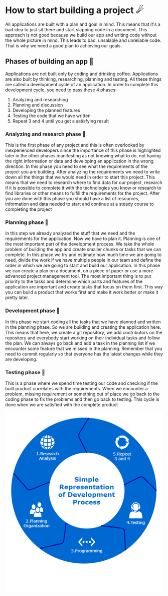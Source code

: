 # How to start building a project ☄

All applications are built with a plan and goal in mind. This means that it's a bad idea to just sit there and start slapping code in a document. This approach is not good because we build our app and writing code without the whole picture in mind. This leads to bad, unsalable and unreliable code. That is why we need a good plan to achieving our goals.

## Phases of building an app 🌟

Applications are not built only by coding and drinking coffee. Applications are also built by thinking, researching, planning and testing. All these things are called a development cycle of an application. In order to complete this development cycle, you need to pass these 4 phases:

1. Analyzing and researching
2. Planning and discussion
3. Developing the planned features
4. Testing the code that we have written
5. Repeat 3 and 4 until you get a satisfying result

### Analyzing and research phase 🌟

This is the first phase of any project and this is often overlooked by inexperienced developers since the importance of this phase is highlighted later in the other phases manifesting as not knowing what to do, not having the right information or data and developing an application in the wrong direction. In this phase you need to see what the requirements of the project you are building. After analyzing the requirements we need to write down all the things that we would need in order to start this project. This means that we need to research where to find data for our project, research if it is possible to complete it with the technologies you know or research to find libraries or other means to fulfill the requirements for the project. After you are done with this phase you should have a list of resources, information and data needed to start and continue at a steady course to completing the project

### Planning phase 🌟

In this step we already analyzed the stuff that we need and the requirements for the application. Now we have to plan it. Planning is one of the most important part of the development process. We take the whole problem of building the app and create smaller chunks or tasks that we can complete. In this phase we try and estimate how much time we are going to need, divide the work if we have multiple people in our team and define the order in which we are going to start and build our application. In this phase we can create a plan on a document, on a piece of paper or use a more advanced project management tool. The most important thing is to put priority to the tasks and determine which parts and features of the application are important and create tasks that focus on them first. This way you can build a product that works first and make it work better or make it pretty later.

### Development phase 🌟

In this phase we start coding all the tasks that we have planned and written in the planning phase. So we are building and creating the application here. This means that here, we create a git repository, we add contributors on the repository and everybody start working on their individual tasks and follow the plan. We can always go back and add a task in the planning list if we encounter some feature that we missed in the planning. Remember that you need to commit regularly so that everyone has the latest changes while they are developing.

### Testing phase 🌟

This is a phase where we spend time testing our code and checking if the built product correlates with the requirements. When we encounter a problem, missing requirement or something out of place we go back to the coding phase to fix the problems and then go back to testing. This cycle is done when we are satisfied with the complete product

![Development Process](./img/DevelopmentDiagram1.png)
